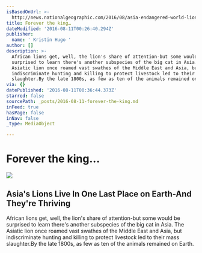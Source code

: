 ```yaml
---
isBasedOnUrl: >-
  http://news.nationalgeographic.com/2016/08/asia-endangered-world-lion-day-conservation/
title: Forever the king…
dateModified: '2016-08-11T00:26:40.294Z'
publisher:
  name: ' Kristin Hugo '
author: []
description: >-
  African lions get, well, the lion's share of attention-but some would be
  surprised to learn there's another subspecies of the big cat in Asia. The
  Asiatic lion once roamed vast swathes of the Middle East and Asia, but
  indiscriminate hunting and killing to protect livestock led to their mass
  slaughter.By the late 1800s, as few as ten of the animals remained on Earth.
via: {}
datePublished: '2016-08-11T00:36:44.373Z'
starred: false
sourcePath: _posts/2016-08-11-forever-the-king.md
inFeed: true
hasPage: false
inNav: false
_type: MediaObject

---
```

# Forever the king...

<article style=""><img src="https://s3-us-west-2.amazonaws.com/the-grid-img/p/3a3ef266ca4332195768399c2684bbd18f97deac.jpg" /><h1>Asia's Lions Live In One Last Place on Earth-And They're Thriving</h1><p>African lions get, well, the lion's share of attention-but some would be surprised to learn there's another subspecies of the big cat in Asia. The Asiatic lion once roamed vast swathes of the Middle East and Asia, but indiscriminate hunting and killing to protect livestock led to their mass slaughter.By the late 1800s, as few as ten of the animals remained on Earth.</p></article>